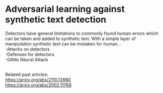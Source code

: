 # Adversarial learning against synthetic text detection
Detectors have general limitations to commonly found human errors which can be taken and added to synthetic text. With a simple layer of manipulation synthetic
text can be mistaken for human...<br>
-Attacks on detectors<br>
-Defenses for detectors<br>
-GANs Neural Attack<br><br>

Related past articles: <br>
https://arxiv.org/abs/2110.13980 <br>
https://arxiv.org/abs/2002.11768
